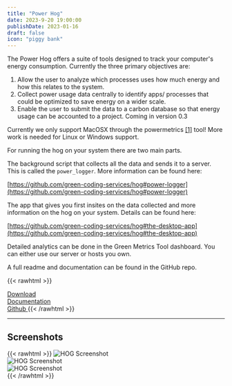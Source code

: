 ```yaml
---
title: "Power Hog"
date: 2023-9-20 19:00:00
publishDate: 2023-01-16
draft: false
icon: "piggy bank"
---
```


The Power Hog offers a suite of tools designed to track your computer's energy consumption.
Currently the three primary objectives are:

1) Allow the user to analyze which processes uses how much energy and how this relates to the system.
2) Collect power usage data centrally to identify apps/ processes that could be optimized to save energy on a wider scale.
3) Enable the user to submit the data to a carbon database so that energy usage can be accounted to a project. Coming
   in version 0.3

Currently we only support MacOSX through the powermetrics [[1]](https://www.green-coding.io/blog/power-measurement-on-macos/) tool!
More work is needed for Linux or Windows support.

For running the hog on your system there are two main parts.

The background script that collects all the data and sends it to a server. This is called the `power_logger`. More
information can be found here:

[https://github.com/green-coding-services/hog#power-logger](https://github.com/green-coding-services/hog#power-logger)

The app that gives you first insites on the data collected and more information on the hog on your system. Details
can be found here:

[https://github.com/green-coding-services/hog#the-desktop-app](https://github.com/green-coding-services/hog#the-desktop-app)

Detailed analytics can be done in the Green Metrics Tool dashboard. You can either use our server or hosts you own.

A full readme and documentation can be found in the GitHub repo.

{{< rawhtml >}}
<a class="ui labeled button" href="https://github.com/green-coding-services/hog/releases">
    <div class="ui button">
        <i class="arrow alternate circle down icon"></i>
    </div>
    <span class="ui basic label">
        Download
    </span>
</a>
<a class="ui labeled button" href="https://github.com/green-coding-services/hog/blob/main/README.md#the-power-hog">
    <div class="ui button">
        <i class="book icon"></i>
    </div>
    <span class="ui basic label">
        Documentation
    </span>
</a>
<a class="ui labeled button" href="https://github.com/green-coding-services/hog/">
    <div class="ui button">
        <i class="code branch icon"></i>
    </div>
    <span class="ui basic label">
        Github
    </span>
</a>
{{< /rawhtml >}}

---

## Screenshots

{{< rawhtml >}}
<img class="ui rounded bordered image" src="/img/projects/hog-power-logger.avif" alt="HOG Screenshot" loading="lazy" style="margin:auto;">
<br>
<img class="ui rounded bordered image" src="/img/projects/hog-mac-app.avif" alt="HOG Screenshot" loading="lazy" style="margin:auto;">
<br>
<img class="ui rounded bordered image" src="/img/projects/hog-website.avif" alt="HOG Screenshot" loading="lazy" style="margin:auto;">
<br>
{{< /rawhtml >}}
